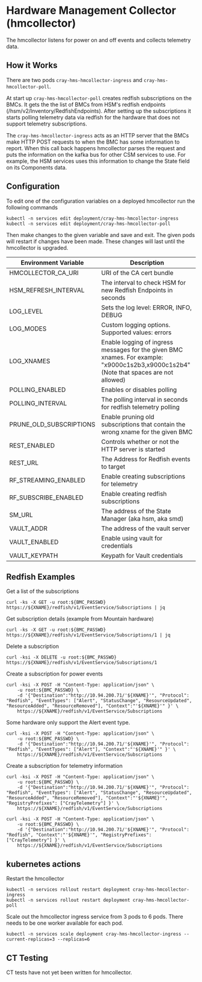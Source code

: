 # Hardware Management Collector (hmcollector)

The hmcollector listens for power on and off events and collects telemetry
data.

## How it Works

There are two pods `cray-hms-hmcollector-ingress` and `cray-hms-hmcollector-poll`.

At start up `cray-hms-hmcollector-poll` creates redfish subscriptions on the
BMCs. It gets the the list of BMCs from HSM's redfish endpoints
(/hsm/v2/Inventory/RedfishEndpoints). After setting up the subscriptions it starts
polling telemetry data via redfish for the hardware that does not support
telemetry subscriptions.

The `cray-hms-hmcollector-ingress` acts as an HTTP server that the BMCs make
HTTP POST requests to when the BMC has some information to report. When this
call back happens hmcollector parses the request and puts the information on
the kafka bus for other CSM services to use. For example, the HSM services
uses this information to change the State field on its Components data.

## Configuration

To edit one of the configuration variables on a deployed hmcollector run the
following commands
```
kubectl -n services edit deployment/cray-hms-hmcollector-ingress
kubectl -n services edit deployment/cray-hms-hmcollector-poll
```

Then make changes to the given variable and save and exit. The given pods will
restart if changes have been made. These changes will last until the hmcollector
is upgraded.

| Environment Variable    | Description                                                                                                                            |
| --------------------    | -------------------------------------------------------------------------------------------------------------------------------------- |
| HMCOLLECTOR_CA_URI      | URI of the CA cert bundle                                                                                                              |
| HSM_REFRESH_INTERVAL    | The interval to check HSM for new Redfish Endpoints in seconds                                                                         |
| LOG_LEVEL               | Sets the log level: ERROR, INFO, DEBUG                                                                                                 |
| LOG_MODES               | Custom logging options. Supported values: errors                                                                                       |
| LOG_XNAMES              | Enable logging of ingress messages for the given BMC xnames. For example: "x9000c1s2b3,x9000c1s2b4" (Note that spaces are not allowed) |
| POLLING_ENABLED         | Enables or disables polling                                                                                                            |
| POLLING_INTERVAL        | The polling interval in seconds for redfish telemetry polling                                                                          |
| PRUNE_OLD_SUBSCRIPTIONS | Enable pruning old subscriptions that contain the wrong xname for the given BMC                                                        |
| REST_ENABLED            | Controls whether or not the HTTP server is started                                                                                     |
| REST_URL                | The Address for Redfish events to target                                                                                               |
| RF_STREAMING_ENABLED    | Enable creating subscriptions for telemetry                                                                                            |
| RF_SUBSCRIBE_ENABLED    | Enable creating redfish subscriptions                                                                                                  |
| SM_URL                  | The address of the State Manager (aka hsm, aka smd)                                                                                    |
| VAULT_ADDR              | The address of the vault server                                                                                                        |
| VAULT_ENABLED           | Enable using vault for credentials                                                                                                     |
| VAULT_KEYPATH           | Keypath for Vault credentials                                                                                                          |

## Redfish Examples

Get a list of the subscriptions
```
curl -ks -X GET -u root:${BMC_PASSWD} https://${XNAME}/redfish/v1/EventService/Subscriptions | jq
```

Get subscription details (example from Mountain hardware)
```
curl -ks -X GET -u root:${BMC_PASSWD} https://${XNAME}/redfish/v1/EventService/Subscriptions/1 | jq
```

Delete a subscription
```
curl -ksi -X DELETE -u root:${BMC_PASSWD} https://${XNAME}/redfish/v1/EventService/Subscriptions/1
```

Create a subscription for power events
```
curl -ksi -X POST -H "Content-Type: application/json" \
    -u root:${BMC_PASSWD} \
    -d '{"Destination":"http://10.94.200.71/'${XNAME}'", "Protocol": "Redfish", "EventTypes": ["Alert", "StatusChange", "ResourceUpdated", "ResourceAdded", "ResourceRemoved"], "Context":"'${XNAME}'" }' \
    https://${XNAME}/redfish/v1/EventService/Subscriptions
```

Some hardware only support the Alert event type.
```
curl -ksi -X POST -H "Content-Type: application/json" \
    -u root:${BMC_PASSWD} \
    -d '{"Destination":"http://10.94.200.71/'${XNAME}'", "Protocol": "Redfish", "EventTypes": ["Alert"], "Context":"'${XNAME}'" }' \
    https://${XNAME}/redfish/v1/EventService/Subscriptions
```

Create a subscription for telemetry information
```
curl -ksi -X POST -H "Content-Type: application/json" \
    -u root:${BMC_PASSWD} \
    -d '{"Destination":"http://10.94.200.71/'${XNAME}'", "Protocol": "Redfish", "EventTypes": ["Alert", "StatusChange", "ResourceUpdated", "ResourceAdded", "ResourceRemoved"], "Context":"'${XNAME}'", "RegistryPrefixes": ["CrayTelemetry"] }' \
    https://${XNAME}/redfish/v1/EventService/Subscriptions
```
```
curl -ksi -X POST -H "Content-Type: application/json" \
    -u root:${BMC_PASSWD} \
    -d '{"Destination":"http://10.94.200.71/'${XNAME}'", "Protocol": "Redfish", "Context":"'${XNAME}'", "RegistryPrefixes": ["CrayTelemetry"] }' \
    https://${XNAME}/redfish/v1/EventService/Subscriptions
```

## kubernetes actions

Restart the hmcollector
```
kubectl -n services rollout restart deployment cray-hms-hmcollector-ingress
kubectl -n services rollout restart deployment cray-hms-hmcollector-poll
```

Scale out the hmcollector ingress service from 3 pods to 6 pods. There needs to be one worker available for each pod.
```
kubectl -n services scale deployment cray-hms-hmcollector-ingress --current-replicas=3 --replicas=6
```

## CT Testing

CT tests have not yet been written for hmcollector.

